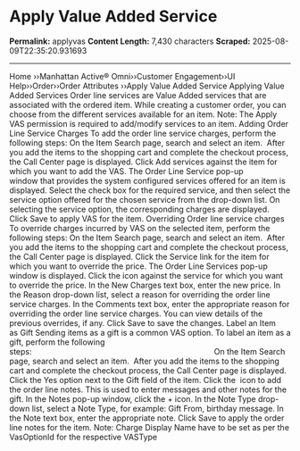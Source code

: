 # Apply Value Added Service 

**Permalink:** applyvas
**Content Length:** 7,430 characters
**Scraped:** 2025-08-09T22:35:20.931693

---

Home &rsaquo;&rsaquo;Manhattan Active® Omni&rsaquo;&rsaquo;Customer Engagement&rsaquo;&rsaquo;UI Help&rsaquo;&rsaquo;Order&rsaquo;&rsaquo;Order Attributes ››Apply Value Added Service Applying Value Added Services Order line services are Value Added services that are associated with the ordered item. While creating a customer order, you can choose from the different services available for an item. Note: The Apply VAS permission is required to add/modify services to an item. Adding Order Line Service Charges To add the order line service charges, perform the following steps: On the Item Search page,&nbsp;search and select an item.&nbsp; After you&nbsp;add&nbsp;the items to the shopping cart and complete the checkout process, the&nbsp;Call Center&nbsp;page is displayed. Click Add services against the item for which you want to add the VAS. The Order Line Service pop-up window&nbsp;that&nbsp;provides the system configured services offered for an item&nbsp;is displayed. Select the check box for the required service, and then select the service option offered for the chosen service from the drop-down list. On selecting the service option, the corresponding charges are displayed. Click&nbsp;Save&nbsp;to apply VAS for the item. Overriding Order line service charges To override charges incurred by VAS on the selected&nbsp;item, perform the following steps: On the Item Search page,&nbsp;search and select an item.&nbsp; After you&nbsp;add&nbsp;the items to the shopping cart and complete the checkout process, the&nbsp;Call Center&nbsp;page is displayed. Click the&nbsp;Service&nbsp;link for the item for which you want to override the price. The&nbsp;Order Line Services&nbsp;pop-up window is displayed. Click the icon against the service for which you want to override the price. In the&nbsp;New Charges&nbsp;text box, enter the new price. In the Reason&nbsp;drop-down list, select a reason for overriding the order line service charges. In the Comments text box, enter the appropriate reason for overriding the order line service charges. You can view details of the previous overrides, if any. Click Save to save the changes. Label an Item as&nbsp;Gift Sending items as a&nbsp;gift is a common VAS option. To label an item as a gift, perform the following steps:&nbsp;&nbsp;&nbsp;&nbsp;&nbsp;&nbsp;&nbsp;&nbsp;&nbsp;&nbsp;&nbsp;&nbsp;&nbsp;&nbsp;&nbsp;&nbsp;&nbsp;&nbsp;&nbsp;&nbsp;&nbsp;&nbsp;&nbsp;&nbsp;&nbsp;&nbsp;&nbsp;&nbsp;&nbsp;&nbsp;&nbsp;&nbsp;&nbsp;&nbsp;&nbsp;&nbsp;&nbsp;&nbsp;&nbsp;&nbsp;&nbsp;&nbsp;&nbsp;&nbsp;&nbsp;&nbsp;&nbsp;&nbsp;&nbsp;&nbsp;&nbsp;&nbsp;&nbsp;&nbsp;&nbsp;&nbsp;&nbsp;&nbsp;&nbsp;&nbsp;&nbsp;&nbsp;&nbsp;&nbsp;&nbsp;&nbsp;&nbsp;&nbsp;&nbsp;&nbsp;&nbsp;&nbsp;&nbsp;&nbsp;&nbsp;&nbsp;&nbsp;&nbsp;&nbsp;&nbsp;&nbsp;&nbsp; On the Item Search page,&nbsp;search and select an item.&nbsp; After you&nbsp;add&nbsp;the items to the shopping cart and complete the checkout process, the&nbsp;Call Center&nbsp;page is displayed. Click the Yes&nbsp;option next to the Gift field of the item. Click the &nbsp;icon to add the order line notes. This is used to enter messages and other&nbsp;notes for the gift. In the Notes pop-up window, click the + icon. In the Note Type drop-down list, select a Note Type, for example: Gift From, birthday message. In the Note text box, enter the appropriate note. Click Save to apply the order line notes for the item. Note: Charge Display Name have to be set&nbsp;as per the VasOptionId for the respective VASType